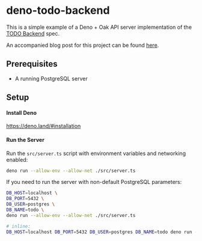 # deno-todo-backend

This is a simple example of a Deno + Oak API server implementation of the [TODO Backend](https://www.todobackend.com/) spec.

An accompanied blog post for this project can be found [here](https://hellorealworld.com/lets-take-deno-for-a-ride).

## Prerequisites
* A running PostgreSQL server

## Setup
#### Install Deno
https://deno.land/#installation

#### Run the Server
Run the `src/server.ts` script with environment variables and networking enabled:
```bash
deno run --allow-env --allow-net ./src/server.ts
```

If you need to run the server with non-default PostgreSQL parameters:
```bash
DB_HOST=localhost \
DB_PORT=5432 \
DB_USER=postgres \
DB_NAME=todo \
deno run --allow-env --allow-net ./src/server.ts

# inline:
DB_HOST=localhost DB_PORT=5432 DB_USER=postgres DB_NAME=todo deno run --allow-env --allow-net ./src/server.ts
```

